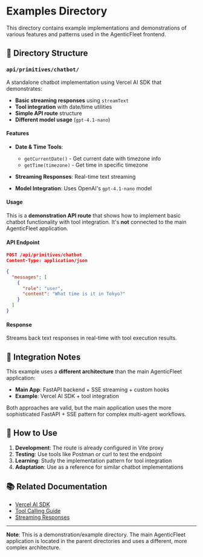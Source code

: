 # Examples Directory

This directory contains example implementations and demonstrations of various features and patterns used in the AgenticFleet frontend.

## 📁 Directory Structure

### `api/primitives/chatbot/`

A standalone chatbot implementation using Vercel AI SDK that demonstrates:

- **Basic streaming responses** using `streamText`
- **Tool integration** with date/time utilities
- **Simple API route** structure
- **Different model usage** (`gpt-4.1-nano`)

#### Features

- **Date & Time Tools**:
  - `getCurrentDate()` - Get current date with timezone info
  - `getTime(timezone)` - Get time in specific timezone

- **Streaming Responses**: Real-time text streaming

- **Model Integration**: Uses OpenAI's `gpt-4.1-nano` model

#### Usage

This is a **demonstration API route** that shows how to implement basic chatbot functionality with tool integration. It's **not** connected to the main AgenticFleet application.

#### API Endpoint

```json
POST /api/primitives/chatbot
Content-Type: application/json

{
  "messages": [
    {
      "role": "user",
      "content": "What time is it in Tokyo?"
    }
  ]
}
```

#### Response

Streams back text responses in real-time with tool execution results.

## 🔧 Integration Notes

This example uses a **different architecture** than the main AgenticFleet application:

- **Main App**: FastAPI backend + SSE streaming + custom hooks
- **Example**: Vercel AI SDK + tool integration

Both approaches are valid, but the main application uses the more sophisticated FastAPI + SSE pattern for complex multi-agent workflows.

## 🚀 How to Use

1. **Development**: The route is already configured in Vite proxy
2. **Testing**: Use tools like Postman or curl to test the endpoint
3. **Learning**: Study the implementation pattern for tool integration
4. **Adaptation**: Use as a reference for similar chatbot implementations

## 📚 Related Documentation

- [Vercel AI SDK](https://sdk.vercel.ai/docs/ai-sdk-core/overview)
- [Tool Calling Guide](https://sdk.vercel.ai/docs/ai-sdk-core/tools-and-tool-calling)
- [Streaming Responses](https://sdk.vercel.ai/docs/ai-sdk-core/streaming)

---

**Note**: This is a demonstration/example directory. The main AgenticFleet application is located in the parent directories and uses a different, more complex architecture.
